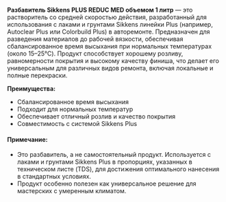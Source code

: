 **Разбавитель Sikkens PLUS REDUC MED объемом 1 литр** — это растворитель со средней скоростью действия, разработанный для использования с лаками и грунтами Sikkens линейки Plus (например, Autoclear Plus или Colorbuild Plus) в авторемонте. Предназначен для разведения материалов до рабочей вязкости, обеспечивая сбалансированное время высыхания при нормальных температурах (около 15–25°C). Продукт способствует хорошему розливу, равномерности покрытия и высокому качеству финиша, что делает его универсальным для различных видов ремонта, включая локальные и полные перекраски.

**Преимущества:**

- Сбалансированное время высыхания
- Подходит для нормальных температур
- Обеспечивает отличный розлив и качество покрытия
- Совместимость с системой Sikkens Plus

#### Примечание:

- Это разбавитель, а не самостоятельный продукт. Используется с лаками и грунтами Sikkens Plus в пропорциях, указанных в техническом листе (TDS), для достижения оптимального нанесения в стандартных условиях.
- Продукт особенно полезен как универсальное решение для мастерских с умеренным климатом.
